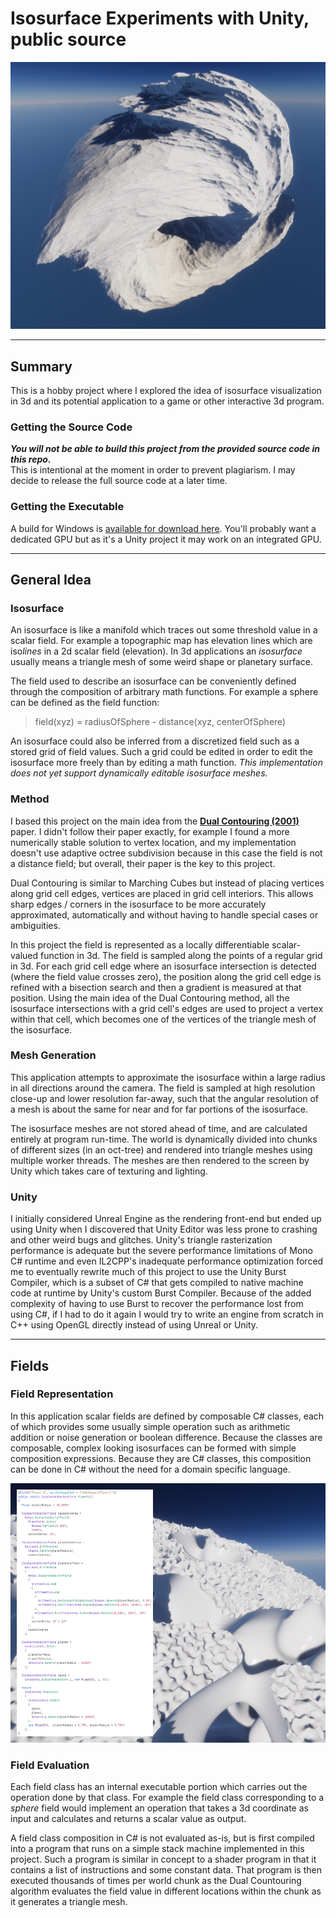 # Isosurface Experiments with Unity, public source
![image of spun rough cube](images/SpunRoughCube.png)
***
## Summary
This is a hobby project where I explored the idea of isosurface visualization in 3d and its potential application to a game or other interactive 3d program.
### Getting the Source Code
**_You will not be able to build this project from the provided source code in this repo._**  
This is intentional at the moment in order to prevent plagiarism. I may decide to release the full source code at a later time.
### Getting the Executable
A build for Windows is [available for download here](https://github.com/ExclusiveOrange/Isosurface-Unity-public/releases). You'll probably want a dedicated GPU but as it's a Unity project it may work on an integrated GPU.
***
## General Idea
### Isosurface
An isosurface is like a manifold which traces out some threshold value in a scalar field. For example a topographic map has elevation lines which are iso*lines* in a 2d scalar field (elevation). In 3d applications an *isosurface* usually means a triangle mesh of some weird shape or planetary surface.  
  
The field used to describe an isosurface can be conveniently defined through the composition of arbitrary math functions. For example a sphere can be defined as the field function:
>field(xyz) = radiusOfSphere - distance(xyz, centerOfSphere)  
  
An isosurface could also be inferred from a discretized field such as a stored grid of field values. Such a grid could be edited in order to edit the isosurface more freely than by editing a math function. _This implementation does not yet support dynamically editable isosurface meshes._
### Method
I based this project on the main idea from the [**Dual Contouring (2001)**](https://www.cs.rice.edu/~jwarren/papers/dualcontour.pdf) paper. I didn't follow their paper exactly, for example I found a more numerically stable solution to vertex location, and my implementation doesn't use adaptive octree subdivision because in this case the field is not a distance field; but overall, their paper is the key to this project.

Dual Contouring is similar to Marching Cubes but instead of placing vertices along grid cell edges, vertices are placed in grid cell interiors. This allows sharp edges / corners in the isosurface to be more accurately approximated, automatically and without having to handle special cases or ambiguities.

In this project the field is represented as a locally differentiable scalar-valued function in 3d. The field is sampled along the points of a regular grid in 3d. For each grid cell edge where an isosurface intersection is detected (where the field value crosses zero), the position along the grid cell edge is refined with a bisection search and then a gradient is measured at that position. Using the main idea of the Dual Contouring method, all the isosurface intersections with a grid cell's edges are used to project a vertex within that cell, which becomes one of the vertices of the triangle mesh of the isosurface.
### Mesh Generation
This application attempts to approximate the isosurface within a large radius in all directions around the camera. The field is sampled at high resolution close-up and lower resolution far-away, such that the angular resolution of a mesh is about the same for near and for far portions of the isosurface.

The isosurface meshes are not stored ahead of time, and are calculated entirely at program run-time. The world is dynamically divided into chunks of different sizes (in an oct-tree) and rendered into triangle meshes using multiple worker threads. The meshes are then rendered to the screen by Unity which takes care of texturing and lighting.
### Unity
I initially considered Unreal Engine as the rendering front-end but ended up using Unity when I discovered that Unity Editor was less prone to crashing and other weird bugs and glitches. Unity's triangle rasterization performance is adequate but the severe performance limitations of Mono C# runtime and even IL2CPP's inadequate performance optimization forced me to eventually rewrite much of this project to use the Unity Burst Compiler, which is a subset of C# that gets compiled to native machine code at runtime by Unity's custom Burst Compiler. Because of the added complexity of having to use Burst to recover the performance lost from using C#, if I had to do it again I would try to write an engine from scratch in C++ using OpenGL directly instead of using Unreal or Unity.
***
## Fields
### Field Representation
In this application scalar fields are defined by composable C# classes, each of which provides some usually simple operation such as arithmetic addition or noise generation or boolean difference. Because the classes are composable, complex looking isosurfaces can be formed with simple composition expressions. Because they are C# classes, this composition can be done in C# without the need for a domain specific language.

![image of complex isosurface](images/Planet1-with-source.png)
### Field Evaluation
Each field class has an internal executable portion which carries out the operation done by that class. For example the field class corresponding to a _sphere_ field would implement an operation that takes a 3d coordinate as input and calculates and returns a scalar value as output.

A field class composition in C# is not evaluated as-is, but is first compiled into a program that runs on a simple stack machine implemented in this project. Such a program is similar in concept to a shader program in that it contains a list of instructions and some constant data. That program is then executed thousands of times per world chunk as the Dual Countouring algorithm evaluates the field value in different locations within the chunk as it generates a triangle mesh.